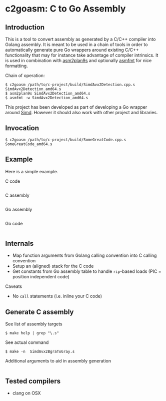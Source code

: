 # c2goasm: C to Go Assembly 

## Introduction

This is a tool to convert assembly as generated by a C/C++ compiler into Golang assembly. It is meant to be used in a chain of tools in order to automatically generate pure Go wrappers around existing C/C++ functionality that may for instance take advantage of compiler intrinsics. It is used in combination with [asm2plan9s](https://github.com/minio/asm2plan9s) and optionally [asmfmt](https://github.com/klauspost/asmfmt) for nice formatting.

Chain of operation:
```
$ c2goasm /path/to/c-project/build/SimdAvx2Detection.cpp.s SimdAvx2Detection_amd64.s
$ asm2plan9s SimdAvx2Detection_amd64.s
$ asmfmt -w SimdAvx2Detection_amd64.s
```

This project has been developed as part of developing a Go wrapper around [Simd](https://github.com/ermig1979/Simd). However it should also work with other project and libraries.

## Invocation

```
$ c2goasm /path/to/c-project/build/SomeGreatCode.cpp.s SomeGreatCode_amd64.s
```

## Example

Here is a simple example.

C code
```
```

C assembly
```
```

Go assembly
```
```

Go code
```
```

## Internals

- Map function arguments from Golang calling convention into C calling convention
- Setup an (aligned) stack for the C code
- Get constants from Go assembly table to handle `rip`-based loads (PIC = position independent code) 

Caveats
- No `call` statements (i.e. inline your C code)

## Generate C assembly

See list of assembly targets
```
$ make help | grep "\.s"
```

See actual command
```
$ make -n  SimdAvx2BgraToGray.s
```

Additional arguments to aid in assembly generation
```
```

## Tested compilers

- clang on OSX
